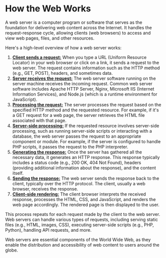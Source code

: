 

# How the Web Works

A web server is a computer program or software that serves as the foundation for delivering web content across the Internet. It handles the request-response cycle, allowing clients (web browsers) to access and view web pages, files, and other resources.

Here's a high-level overview of how a web server works:



<ol>
    <li>
        <u><b>Client sends a request:</b></u>   When you type a URL (Uniform Resource Locator) in your web browser or click on a link, it sends a request to the web server. The request contains information such as the HTTP method (e.g., GET, POST), headers, and sometimes data.
    </li>
    <li>
        <u><b>Server receives the request:</b></u>  The web server software running on the server machine receives the incoming request. Common web server software includes Apache HTTP Server, Nginx, Microsoft IIS (Internet Information Services), and Node.js (which is a runtime environment for JavaScript).
    </li>
    <li>
        <u><b>Processing the request:</b></u>  The server processes the request based on the specified HTTP method and the requested resource. For example, if it's a GET request for a web page, the server retrieves the HTML file associated with that page.
    </li>
    <li>
        <u><b>Server-side processing:</b></u>  If the requested resource involves server-side processing, such as running server-side scripts or interacting with a database, the web server passes the request to an appropriate component or module. For example, if the server is configured to handle PHP scripts, it passes the request to the PHP interpreter.
    </li>
    <li>
        <u><b>Generating the response:</b></u>  Once the server has gathered all the necessary data, it generates an HTTP response. This response typically includes a status code (e.g., 200 OK, 404 Not Found), headers (providing additional information about the response), and the content itself.
    </li>
    <li>
        <u><b>Sending the response:</b></u>  The web server sends the response back to the client, typically over the HTTP protocol. The client, usually a web browser, receives the response.
    </li>
    <li>
        <u><b>Client-side rendering:</b></u>  The client browser interprets the received response, processes the HTML, CSS, and JavaScript, and renders the web page accordingly. The rendered page is then displayed to the user.
    </li>
</ol>



This process repeats for each request made by the client to the web server. Web servers can handle various types of requests, including serving static files (e.g., HTML, images, CSS), executing server-side scripts (e.g., PHP, Python), handling API requests, and more.

Web servers are essential components of the World Wide Web, as they enable the distribution and accessibility of web content to users around the globe.
